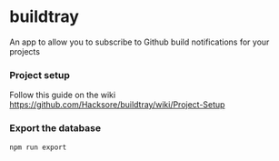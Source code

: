 # buildtray

An app to allow you to subscribe to Github build notifications for your projects

### Project setup

Follow this guide on the wiki
https://github.com/Hacksore/buildtray/wiki/Project-Setup

### Export the database

`npm run export`
